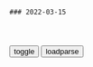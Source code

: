 ```tip
### 2022-03-15
```

<table id="tbc" style="white-space:pre-wrap">
</table>
<button onclick="toggleb()">toggle</button>
<button onclick="loadparse()">loadparse</button>
<br>
<!-- 🌸<br>🍅-　-🍑<hr>🍀 -->
<pre>
<textarea rows="30" cols="100" style="display: none" id="tar">

赵匡胤临终嘱托：大臣不跟三弟你走怎么办？赵光义：让他们跟你走
https://page.om.qq.com/page/Ocx65to2FPGEqwP3YxWn6XhA0

1、赵匡胤快去世了，
赵匡胤说，“我只是担心，万一他们不跟你走，你怎么办？”
“那只好让他们跟你走了！”

4、宋太宗问曹彬：“河北边境挖那么多塘泺的目的是什么？”
曹彬回答：“不是防备契丹骑兵南下吗？”
“不”，宋太宗反驳道：“是让百姓以为我们在防备契丹骑兵南下，契丹人知道我们没有。”

6、宋真宗在有次演讲中表示：“大宋的继承z度是先进优越的，几百年后的西方宪z也就这个水平了——你们看，太祖的儿子就没有世袭为皇帝。”

<font size="1" style="color:#DCDCDC">2022-03-15</font>

“85后”总统就任，智利如何打破“旧世界”
https://export.shobserver.com/baijiahao/html/461487.html

<font size="1" style="color:#DCDCDC">2022-03-15</font>

70岁的普j，还能给e罗斯带来奇迹吗？
https://app.myzaker.com/news/article.php?f=zaker_live&pk=622dffe48e9f09418f7819f3

<font size="1" style="color:#DCDCDC">2022-03-15</font>

戈尔巴乔夫如此年轻为何当上苏联最高l导人？原来是因为这个原因
https://baijiahao.baidu.com/s?id=1693742292809426370&wfr=spider&for=pc

什么动物有4颗牙40条腿，苏联z治局，

安德罗波夫本身是克格勃出身，很有能力跟今天的普j很像，但他有个缺点，他自己身上有病，干了15个月，嘎嘣自己也死了。

安德罗波夫去世之后，苏联马上又选举了契尔年科作为继任者，契尔年科更是短命，干了几个月嘎嘣又死了，短短三年之内，三位最高l袖都死在任上，这对于苏联老百x和苏联z局来讲，打击很大呀。

<font size="1" style="color:#DCDCDC">2022-03-15</font>

我只想当个农m，是你们逼我的！像你们这样的人该怎么改变_哔哩哔哩_bilibili
https://www.bilibili.com/video/BV1o34y1q7dd/?spm_id_from=autoNext

<font size="1" style="color:#DCDCDC">2022-03-15</font>

燕双鹰退伍后来到燕家沟带领村m脱贫致富_哔哩哔哩_bilibili
https://www.bilibili.com/video/BV1La4y1Y7ba/?spm_id_from=autoNext

燕双鹰，燕家沟的支书。都欺负上门来了。

<font size="1" style="color:#DCDCDC">2022-03-15</font>

手机没网流量怎么用？教你一招就可以使用的流量，真好用,科学,科普,好看视频
https://haokan.baidu.com/v?vid=9743934185044401868&sfrom=baidu-feed

LgS6355
03月03日
在哪喝的假酒？

<font size="1" style="color:#DCDCDC">2022-03-15</font>

e外交b：支持联合g总部搬出纽约！
https://mbd.baidu.com/newspage/data/landingsuper?context=%7B%22nid%22%3A%22news_8914300469158462800%22%7D&n_type=-1&p_from=-1

<font size="1" style="color:#DCDCDC">2022-03-15</font>

哪吒：哪吒满脸落魄，虽然玩世不恭，却也非常渴望父母的陪伴！,动漫,国产动漫,好看视频
https://haokan.baidu.com/v?vid=13186038509564099454&sfrom=baidu-feed

娘答应你，下次一定陪你玩到尽兴，好不好？
　每次都是同样的话，我早习惯了。
晚上回来娘给你做好吃的。

不是让你们在这里当吉祥物的。

夫人放心，我管的是南面的结界，上次哪吒肯定是从北面逃出去的。
　放屁，北面我守得死死的，他要出去也只能从南面出去的。
那你是在怀疑我咯？等真人回来后我定要告你渎职加诬陷。
　除了恶人先告状你还会个啥？

<font size="1" style="color:#DCDCDC">2022-03-15</font>

他爽约了-零基础日语口语,教育,在线教育,好看视频
https://haokan.baidu.com/v?vid=6592580636552428626&sfrom=baidu-feed

<font size="1" style="color:#DCDCDC">2022-03-15</font>

utilize是什么意思,教育,在线教育,好看视频
https://haokan.baidu.com/v?vid=2139773253261469679&sfrom=baidu-feed

<font size="1" style="color:#DCDCDC">2022-03-15</font>

危险！危险！危险！银保监会发布风险提示！关乎你的钱袋子
https://mbd.baidu.com/newspage/data/landingsuper?context=%7B%22nid%22%3A%22news_9834143234164819251%22%7D&n_type=-1&p_from=-1

<font size="1" style="color:#DCDCDC">2022-03-15</font>

法g大选进入白热化，m调天平进一步倾斜，普j助推马克龙连任？
https://mbd.baidu.com/newspage/data/landingsuper?context=%7B%22nid%22%3A%22news_9720908100756495875%22%7D&n_type=-1&p_from=-1

<font size="1" style="color:#DCDCDC">2022-03-15</font>

温兆伦再演当年反派，一秒入戏，脸上全是戏！丨影视风云,综艺,脱口秀,好看视频
https://haokan.baidu.com/v?vid=1783181406749203797&sfrom=baidu-feed

港剧经典台词，坏人崩溃爆发，都是你们逼我的，我也不想的。

恼羞成怒。

你们给我一个机会行吗？是你，没有给我机会。是你，是你，我想做一个好人的。

<font size="1" style="color:#DCDCDC">2022-03-15</font>

老师：爸妈玩角色扮演，怎料闺女突然出现在家，爹妈还怎么当,影视,伦理片,好看视频
https://haokan.baidu.com/v?vid=6119530855190896926&sfrom=baidu-feed

<font size="1" style="color:#DCDCDC">2022-03-15</font>

变卖乌克兰：掮客、寡头和撒币
https://xw.qq.com/amphtml/20220225A04ISW00

<font size="1" style="color:#DCDCDC">2022-03-15</font>

评论：赫鲁晓夫的“一把手思维”_新闻中心_新浪网
https://news.sina.com.cn/o/2006-08-02/18009639416s.shtml

有些人在当了“一把手”以后，就会产生一种“一把手思维”，赫鲁晓夫就是这样的一位。

　　1947年，时任乌克兰zy第一书记兼部长会议主席的赫鲁晓夫，反对苏gzy关于“扩大春小麦种植面积“的决定，认为农作物的种植应当因地制宜和尊重当地农m的意愿，不顾各地客观条件的差异，用强迫命令的方式来推广春小麦的种植是不适当的。为此，在斯大林主持苏共zy全会上，与q重位尊的斯大林当面争论，

　　然而到了1955年，赫鲁晓夫当了苏联的“一把手”，在当年的“一月zy全会”上，他就忘记了“农作物的种植应当因地制宜和尊重当地农m的意愿”的正确思维，发出了“必须更大规模地在g内各个不同地区扩大玉蜀黍的种植”，“每个集体农庄和g营农场都普遍种植玉蜀黍”的命令。此令一出，各地领导自然不敢怠慢，将扩种玉米之风，刮到了近乎疯狂的程度，使苏联的农业受到了严重的破坏。

赫鲁晓夫说：我当矿工的时候对艺术一窍不通，当区委副书记的时候对艺术一窍不通，如今既然我是d的l袖和zf首脑，就不可能不懂艺术。原本对艺术一窍不通的人，一旦当上了一指把手，“就不可能不懂艺术”，这就是赫鲁晓夫的“一把手思维”。

　　当了“一把手”，就立马成了样样精通的行家里手，什么事情都敢拍板，什么不同意见都只当耳旁风，赫鲁晓夫的“一把手思维”，在咱们身边的众多一把手头脑里，不知有没有同样的思维，本人没有调查，不敢妄议。

<font size="1" style="color:#DCDCDC">2022-03-15</font>

赫鲁晓夫乱评艺术的奇葩往事
https://www.sohu.com/a/116781895_232289

他的话可大大地触犯了赫鲁晓夫，赫鲁晓夫当即反驳说：“我当矿工那会儿是不懂。我当基层干部时也不懂。在我逐步升迁的每一台阶上我都不懂。可我现在是部长会议主x和d的l袖了，难道我还不懂吗？”

赫鲁晓夫大q在握时，从没有宽容过涅义孜维思内，而涅义孜维思内也没有宽容过他。只是他在失去了一切q力之后，在他那个私家小别墅里，他才想了很多，常常怅然泪下。他对子女们嘀咕：“那个涅义孜维思内又在干什么呢？我这时要能见到他，和他聊聊该多好呀……”

1971年9月13日，赫鲁晓夫的葬礼结束后的事。赫鲁晓夫的儿子谢尔盖去找他，请他为赫鲁晓夫雕塑墓碑。涅义孜维思内回答说：“若是要我雕塑，就得按我的意思办。”谢尔盖同意了。涅义孜维思内最后问：“为什么偏偏找我来雕塑？”谢尔盖不假思索地说：“这是家父的遗愿。”

于是就有了赫鲁晓夫不着一字的墓碑。黑白大理石的框架立在地上，在黑白之间雕刻着赫鲁晓夫的面容。涅义孜维思内说，“死者生前曾经当众侮辱过我，使我在很长时间内郁郁寡欢。但是我还是要为他设计墓碑，因为他值得我这样做。”

<font size="1" style="color:#DCDCDC">2022-03-15</font>

mzd为何警惕赫鲁晓夫？他靠吹捧、枕边风、整人上位，是双面人
https://baijiahao.baidu.com/s?id=1697351740024302593&wfr=spider&for=pc

<font size="1" style="color:#DCDCDC">2022-03-15</font>

斯洛伐克苏军纪念碑被泼漆，e外交部怒斥：背叛自己同胞
https://mbd.baidu.com/newspage/data/landingsuper?context=%7B%22nid%22%3A%22news_8953438822504120791%22%7D&n_type=-1&p_from=-1

<font size="1" style="color:#DCDCDC">2022-03-15</font>

史上最割裂同胞兄弟，e乌危机中的历史与现实，原因不只是苏联_e罗斯_沙e_波兰
http://news.sohu.com/a/525124869_120934764

<font size="1" style="color:#DCDCDC">2022-03-15</font>

斯大林去世后，贝利亚明明拥有巨大q力，为何栽在“乌克兰的乡下人”赫鲁晓夫手里_腾讯新闻
https://new.qq.com/omn/20220129/20220129A02N1900.html

<font size="1" style="color:#DCDCDC">2022-03-15</font>

曾经的“一家人”在e乌冲突中立场大相径庭
https://mbd.baidu.com/newspage/data/landingsuper?context=%7B%22nid%22%3A%22news_8991182677333687274%22%7D&n_type=-1&p_from=-1

<font size="1" style="color:#DCDCDC">2022-03-17</font>

黑洞：欲望升腾时会感到口渴，陈道明正是利用这点，杀掉贪心手下,影视,犯罪片,好看视频
https://haokan.baidu.com/v?vid=13848768929855892891&sfrom=baidu-feed

<font size="1" style="color:#DCDCDC">2022-03-15</font>

</textarea>
</pre>
<!-- 🍀<br>🍑-　-🍅<hr>🌸 -->

```note
```

<link
  rel="stylesheet"
  href="https://cdn.jsdelivr.net/npm/@fancyapps/ui/dist/fancybox.css"
/>
<script src="https://cdn.jsdelivr.net/npm/@fancyapps/ui@4.0/dist/fancybox.umd.js"></script>

<script type="text/javascript">

var __urlRegex = /(\b(https?|ftp|file):\/\/[-A-Z0-9+&@#\/%?=~_|!:,.;]*[-A-Z0-9+&@#\/%=~_|])/ig;
var __imgRegex = /\.(?:jpe?g|gif|png|webp)$/i;

loadparse();

function parseURL($string){

    var exp = __urlRegex;
    return $string.replace(exp,function(match){
            __imgRegex.lastIndex=0;
            if(__imgRegex.test(match)){
                return '<a data-fancybox="gallery" href="' + match.replace("/p=700", "")
                 + '"><img src="' + match.replace("/p=700", "/p=160x200")+'" width="64"></a>';
            }
            else{
                return '<a href="' + match + '" target="_blank">' + match + '</a>';
            }
        }
    );
}

function loadparse() {
  tbc.innerHTML = parseURL(tar.value);
}

function toggleb() {
  var x = document.getElementById("tar");
  if (x.style.display === "none") {
    x.style.display = "";
  } else {
    x.style.display = "none";
  }
}

</script>

